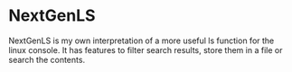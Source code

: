 # NextGenLS
NextGenLS is my own interpretation of a more useful ls function for the linux console. It has features to filter search results, store them in a file or search the contents.
